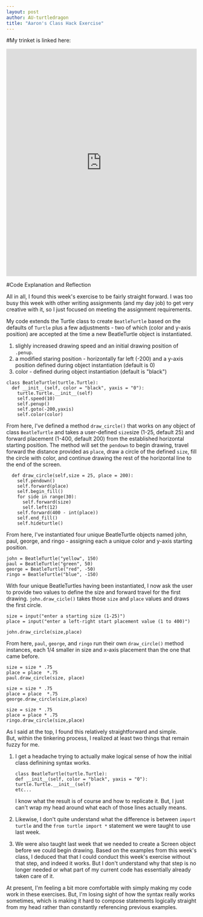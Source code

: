 ```yaml
---
layout: post
author: AU-turtledragon
title: "Aaron's Class Hack Exercise"
---
```


#My trinket is linked here:
<iframe src="https://trinket.io/embed/python/38a13f43a1" width="100%" height="600" frameborder="0" marginwidth="0" marginheight="0" allowfullscreen></iframe>

#Code Explanation and Reflection

All in all, I found this week's exercise to be fairly straight  forward.  I was too busy this week with other writing assignments (and my day job) to get very creative with it, so I just focused on meeting the assignment requirements.

My code extends the Turtle class to create `BeatleTurtle` based on the defaults of `Turtle` plus a few adjustments - two of which (color and y-axis position) are accepted at the time a new BeatleTurtle object is instantiated. 
1. slighly increased drawing speed and an initial drawing position of `.penup`.
2. a modified staring position - horizontally far left (-200) and a y-axis position defined during object instantiation (default is 0)
3. color - defined during object instantiation (default is "black")
```
class BeatleTurtle(turtle.Turtle):
  def __init__(self, color = "black", yaxis = "0"):
    turtle.Turtle.__init__(self)
    self.speed(10)
    self.penup()
    self.goto(-200,yaxis)
    self.color(color)
```
From here, I've defined a method `draw_circle()` that works on any object of class `BeatleTurtle` and takes a user-defined `size`size (1-25, default 25) and forward placement (1-400, default 200) from the established horizontal starting position. 
The method will set the `pendown` to begin drawing, travel forward the distance provided as `place`, draw a circle of the defined `size`, fill the circle with color, and continue drawing the rest of the horizontal line to the end of the screen.
```
  def draw_circle(self,size = 25, place = 200):
    self.pendown()
    self.forward(place)
    self.begin_fill()
    for side in range(30):
      self.forward(size)
      self.left(12)
    self.forward(400 - int(place))  
    self.end_fill()
    self.hideturtle()
```
From here, I've instantiated four unique BeatleTurtle objects named john, paul, george, and ringo - assigning each a unique color and y-axis starting position. 
```
john = BeatleTurtle("yellow", 150)
paul = BeatleTurtle("green", 50)
george = BeatleTurtle("red", -50)
ringo = BeatleTurtle("blue", -150)
```

With four unique BeatleTurtles having been instantiated, I now ask the user to provide two values to define the size and forward travel for the first drawing. 
`john.draw_cicle()` takes those `size` and `place` values and draws the first circle. 
```
size = input("enter a starting size (1-25)")
place = input("enter a left-right start placement value (1 to 400)")

john.draw_circle(size,place)
```
From here, `paul`, `george`, and `ringo` run their own `draw_circle()` method instances, each 1/4 smaller in size and x-axis placement than the one that came before. 
```
size = size * .75
place = place  *.75
paul.draw_circle(size, place)

size = size * .75
place = place  *.75
george.draw_circle(size,place)

size = size * .75
place = place * .75
ringo.draw_circle(size,place)
```

As I said at the top, I found this relatively straightforward and simple.  
But, within the tinkering process, I realized at least two things that remain fuzzy for me.

1. I get a headache trying to actually make logical sense of how the initial class definining syntax works.  
    ```
    class BeatleTurtle(turtle.Turtle):
    def __init__(self, color = "black", yaxis = "0"):
    turtle.Turtle.__init__(self)
    etc...
    ```
    I know what the result is of course and how to replicate it.  But, I just can't wrap my head around what each of those lines actually means. 
    
2. Likewise, I don't quite understand what the difference is between `import turtle` and the `from turtle import *` statement we were taught to use last week. 

3. We were also taught last week that we needed to create a Screen object before we could begin drawing.  Based on the examples from this week's class, I deduced that that I could conduct this week's exercise without that step, and indeed it works.  But I don't understand why that step is no longer needed or what part of my current code has essentially already taken care of it.

At present, I'm feeling a bit more comfortable with simply making my code work in these exercises.  But, I'm losing sight of how the syntax really works sometimes, which is making it hard to compose statements logically straight from my head rather than constantly referencing previous examples. 
    


